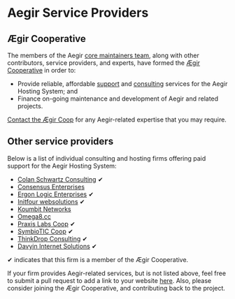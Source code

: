 Aegir Service Providers
=======================


Ægir Cooperative
----------------

The members of the Aegir [core maintainers team](/community/core-team.md), along with other contributors, service providers, and experts, have formed the [Ægir Cooperative](http://aegir.coop) in order to:

* Provide reliable, affordable [support](http://aegir.coop/operations/services/support/) and [consulting](http://aegir.coop/operations/services/consulting/) services for the Aegir Hosting System; and
* Finance on-going maintenance and development of Aegir and related projects.

[Contact the Ægir Coop](<maillto:info@aegir.coop>) for any Aegir-related expertise that you may require.


Other service providers
-----------------------

Below is a list of individual consulting and hosting firms offering paid support for the Aegir Hosting System:

* [Colan Schwartz Consulting](https://colan.consulting/) ✔
* [Consensus Enterprises](https://consensus.enterprises/)
* [Ergon Logic Enterprises](http://ergonlogic.com) ✔
* [Initfour websolutions](https://www.initfour.nl) ✔
* [Koumbit Networks](https://www.koumbit.org)
* [Omega8.cc](https://omega8.cc/)
* [Praxis Labs Coop](https://praxis.coop) ✔
* [SymbioTIC Coop](https://www.symbiotic.coop) ✔
* [ThinkDrop Consulting](http://www.thinkdrop.net) ✔
* [Davyin Internet Solutions](http://www.davyin.com) ✔

✔ indicates that this firm is a member of the Ægir Cooperative.

If your firm provides Aegir-related services, but is not listed above, feel free to submit a pull request to add a link to your website [here](https://github.com/aegir-project/documentation). Also, please consider joining the Ægir Cooperative, and contributing back to the project.
